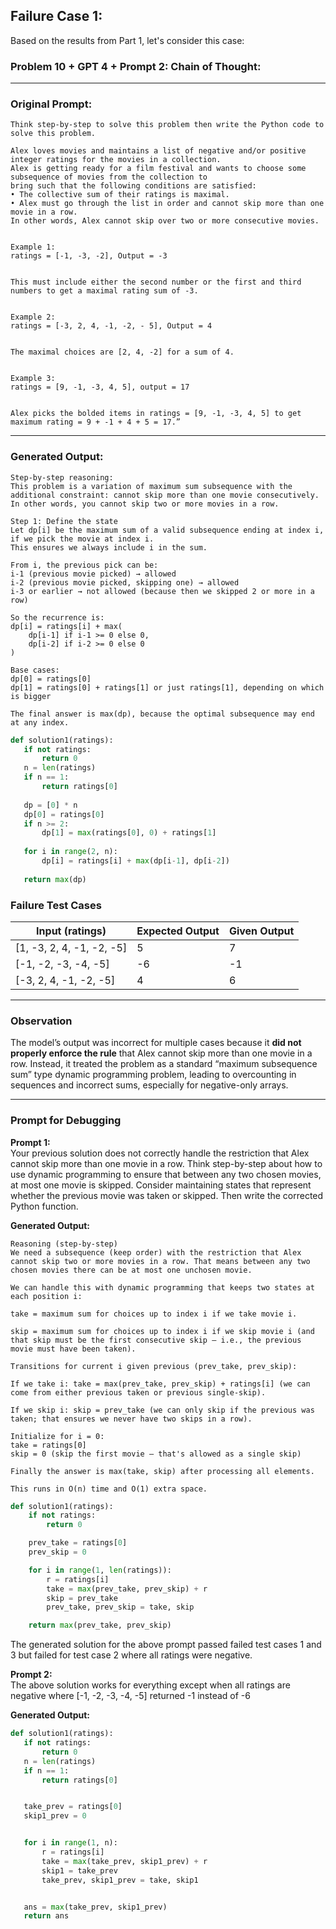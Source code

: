 ## Failure Case 1: 

Based on the results from Part 1, let's consider this case: 

### Problem 10 + GPT 4 + Prompt 2: Chain of Thought: 

---
### Original Prompt:

```
Think step-by-step to solve this problem then write the Python code to solve this problem.

Alex loves movies and maintains a list of negative and/or positive integer ratings for the movies in a collection.
Alex is getting ready for a film festival and wants to choose some subsequence of movies from the collection to
bring such that the following conditions are satisfied:
• The collective sum of their ratings is maximal.
• Alex must go through the list in order and cannot skip more than one movie in a row.
In other words, Alex cannot skip over two or more consecutive movies.


Example 1:
ratings = [-1, -3, -2], Output = -3


This must include either the second number or the first and third numbers to get a maximal rating sum of -3.


Example 2:
ratings = [-3, 2, 4, -1, -2, - 5], Output = 4


The maximal choices are [2, 4, -2] for a sum of 4.


Example 3:
ratings = [9, -1, -3, 4, 5], output = 17


Alex picks the bolded items in ratings = [9, -1, -3, 4, 5] to get maximum rating = 9 + -1 + 4 + 5 = 17.”
```

---

### Generated Output:

```
Step-by-step reasoning:
This problem is a variation of maximum sum subsequence with the additional constraint: cannot skip more than one movie consecutively. In other words, you cannot skip two or more movies in a row.

Step 1: Define the state
Let dp[i] be the maximum sum of a valid subsequence ending at index i, if we pick the movie at index i.
This ensures we always include i in the sum.

From i, the previous pick can be:
i-1 (previous movie picked) → allowed
i-2 (previous movie picked, skipping one) → allowed
i-3 or earlier → not allowed (because then we skipped 2 or more in a row)

So the recurrence is:
dp[i] = ratings[i] + max(
    dp[i-1] if i-1 >= 0 else 0,
    dp[i-2] if i-2 >= 0 else 0
)

Base cases:
dp[0] = ratings[0]
dp[1] = ratings[0] + ratings[1] or just ratings[1], depending on which is bigger

The final answer is max(dp), because the optimal subsequence may end at any index.
```


```python
def solution1(ratings):
   if not ratings:
       return 0
   n = len(ratings)
   if n == 1:
       return ratings[0]
  
   dp = [0] * n
   dp[0] = ratings[0]
   if n >= 2:
       dp[1] = max(ratings[0], 0) + ratings[1] 
  
   for i in range(2, n):
       dp[i] = ratings[i] + max(dp[i-1], dp[i-2])
  
   return max(dp)
```

### Failure Test Cases

| Input (ratings)                 | Expected Output | Given Output |
|---------------------------------|----------------|--------------|
| [1, -3, 2, 4, -1, -2, -5]       |  5              | 7            |
| [-1, -2, -3, -4, -5]            | -6             | -1           |
| [-3, 2, 4, -1, -2, -5]          |  4              | 6            |

---

### Observation

The model’s output was incorrect for multiple cases because it **did not properly enforce the rule** that Alex cannot skip more than one movie in a row. Instead, it treated the problem as a standard “maximum subsequence sum” type dynamic programming problem, leading to overcounting in sequences and incorrect sums, especially for negative-only arrays.

---

### Prompt for Debugging

**Prompt 1:**  
Your previous solution does not correctly handle the restriction that Alex cannot skip more than one movie in a row. Think step-by-step about how to use dynamic programming to ensure that between any two chosen movies, at most one movie is skipped. Consider maintaining states that represent whether the previous movie was taken or skipped. Then write the corrected Python function.

**Generated Output:**
```
Reasoning (step-by-step)
We need a subsequence (keep order) with the restriction that Alex cannot skip two or more movies in a row. That means between any two chosen movies there can be at most one unchosen movie.

We can handle this with dynamic programming that keeps two states at each position i:

take = maximum sum for choices up to index i if we take movie i.

skip = maximum sum for choices up to index i if we skip movie i (and that skip must be the first consecutive skip — i.e., the previous movie must have been taken).

Transitions for current i given previous (prev_take, prev_skip):

If we take i: take = max(prev_take, prev_skip) + ratings[i] (we can come from either previous taken or previous single-skip).

If we skip i: skip = prev_take (we can only skip if the previous was taken; that ensures we never have two skips in a row).

Initialize for i = 0:
take = ratings[0]
skip = 0 (skip the first movie — that's allowed as a single skip)

Finally the answer is max(take, skip) after processing all elements.

This runs in O(n) time and O(1) extra space.
```


```python
def solution1(ratings):
    if not ratings:
        return 0

    prev_take = ratings[0]   
    prev_skip = 0   

    for i in range(1, len(ratings)):
        r = ratings[i]
        take = max(prev_take, prev_skip) + r
        skip = prev_take
        prev_take, prev_skip = take, skip

    return max(prev_take, prev_skip)
```

The generated solution for the above prompt passed failed test cases 1 and 3 but failed for test case 2 where all ratings were negative. 


**Prompt 2:**  
The above solution works for everything except when all ratings are negative where [-1, -2, -3, -4, -5] returned -1 instead of -6

**Generated Output:**

```python
def solution1(ratings):
   if not ratings:
       return 0
   n = len(ratings)
   if n == 1:
       return ratings[0]


   take_prev = ratings[0] 
   skip1_prev = 0          


   for i in range(1, n):
       r = ratings[i]
       take = max(take_prev, skip1_prev) + r
       skip1 = take_prev 
       take_prev, skip1_prev = take, skip1


   ans = max(take_prev, skip1_prev)
   return ans
```
